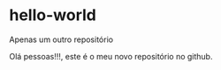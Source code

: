 # hello-world
Apenas um outro repositório

Olá pessoas!!!, este é o meu novo repositório no github.
